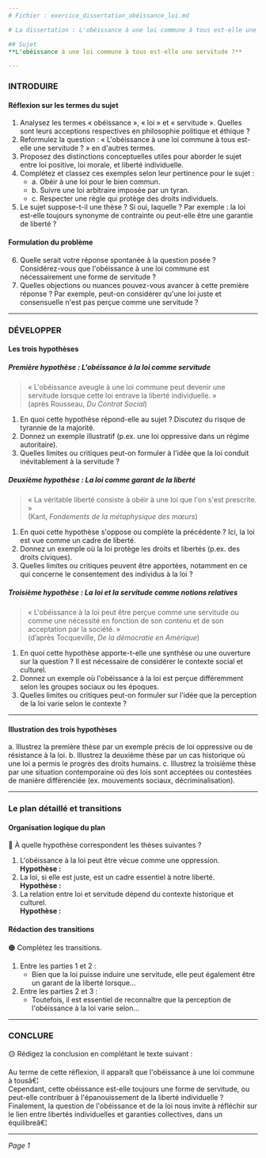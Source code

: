 ```yaml
---
# Fichier : exercice_dissertation_obéissance_loi.md

# La dissertation : L'obéissance à une loi commune à tous est-elle une servitude ?

## Sujet
**L'obéissance à une loi commune à tous est-elle une servitude ?**

---
```


### INTRODUIRE

#### Réflexion sur les termes du sujet

1. Analysez les termes « obéissance », « loi » et « servitude ». Quelles sont leurs acceptions respectives en philosophie politique et éthique ?
2. Reformulez la question : « L'obéissance à une loi commune à tous est-elle une servitude ? » en d'autres termes.
3. Proposez des distinctions conceptuelles utiles pour aborder le sujet entre loi positive, loi morale, et liberté individuelle.
4. Complétez et classez ces exemples selon leur pertinence pour le sujet :
   - a. Obéir à une loi pour le bien commun.
   - b. Suivre une loi arbitraire imposée par un tyran.
   - c. Respecter une règle qui protège des droits individuels.
5. Le sujet suppose-t-il une thèse ? Si oui, laquelle ? Par exemple : la loi est-elle toujours synonyme de contrainte ou peut-elle être une garantie de liberté ?

#### Formulation du problème

6. Quelle serait votre réponse spontanée à la question posée ? Considérez-vous que l'obéissance à une loi commune est nécessairement une forme de servitude ?
7. Quelles objections ou nuances pouvez-vous avancer à cette première réponse ? Par exemple, peut-on considérer qu'une loi juste et consensuelle n'est pas perçue comme une servitude ?

---

### DÉVELOPPER

#### Les trois hypothèses

##### Première hypothèse : L'obéissance à la loi comme servitude

> « L'obéissance aveugle à une loi commune peut devenir une servitude lorsque cette loi entrave la liberté individuelle. »  
> (après Rousseau, *Du Contrat Social*)

1. En quoi cette hypothèse répond-elle au sujet ? Discutez du risque de tyrannie de la majorité.
2. Donnez un exemple illustratif (p.ex. une loi oppressive dans un régime autoritaire).
3. Quelles limites ou critiques peut-on formuler à l'idée que la loi conduit inévitablement à la servitude ?

##### Deuxième hypothèse : La loi comme garant de la liberté

> « La véritable liberté consiste à obéir à une loi que l'on s'est prescrite. »  
> (Kant, *Fondements de la métaphysique des mœurs*)

1. En quoi cette hypothèse s'oppose ou complète la précédente ? Ici, la loi est vue comme un cadre de liberté.
2. Donnez un exemple où la loi protège les droits et libertés (p.ex. des droits civiques).
3. Quelles limites ou critiques peuvent être apportées, notamment en ce qui concerne le consentement des individus à la loi ?

##### Troisième hypothèse : La loi et la servitude comme notions relatives

> « L'obéissance à la loi peut être perçue comme une servitude ou comme une nécessité en fonction de son contenu et de son acceptation par la société. »  
> (d’après Tocqueville, *De la démocratie en Amérique*)

1. En quoi cette hypothèse apporte-t-elle une synthèse ou une ouverture sur la question ? Il est nécessaire de considérer le contexte social et culturel.
2. Donnez un exemple où l'obéissance à la loi est perçue différemment selon les groupes sociaux ou les époques.
3. Quelles limites ou critiques peut-on formuler sur l'idée que la perception de la loi varie selon le contexte ?

---

#### Illustration des trois hypothèses

a. Illustrez la première thèse par un exemple précis de loi oppressive ou de résistance à la loi.
b. Illustrez la deuxième thèse par un cas historique où une loi a permis le progrès des droits humains.
c. Illustrez la troisième thèse par une situation contemporaine où des lois sont acceptées ou contestées de manière différenciée (ex. mouvements sociaux, décriminalisation).

---

### Le plan détaillé et transitions

#### Organisation logique du plan

🔴 À quelle hypothèse correspondent les thèses suivantes ?

1. L'obéissance à la loi peut être vécue comme une oppression.  
   **Hypothèse :**
2. La loi, si elle est juste, est un cadre essentiel à notre liberté.  
   **Hypothèse :**
3. La relation entre loi et servitude dépend du contexte historique et culturel.  
   **Hypothèse :**

#### Rédaction des transitions

🟠 Complétez les transitions.

1. Entre les parties 1 et 2 :  
   - Bien que la loi puisse induire une servitude, elle peut également être un garant de la liberté lorsque…
2. Entre les parties 2 et 3 :  
   - Toutefois, il est essentiel de reconnaître que la perception de l'obéissance à la loi varie selon…

---

### CONCLURE

🟡 Rédigez la conclusion en complétant le texte suivant :

Au terme de cette réflexion, il apparaît que l'obéissance à une loi commune à tousâ€¦  
Cependant, cette obéissance est-elle toujours une forme de servitude, ou peut-elle contribuer à l'épanouissement de la liberté individuelle ?  
Finalement, la question de l'obéissance et de la loi nous invite à réfléchir sur le lien entre libertés individuelles et garanties collectives, dans un équilibreâ€¦ 

--- 

*Page 1*